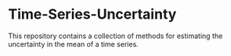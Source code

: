 # Time-Series-Uncertainty

This repository contains a collection of methods for estimating the uncertainty in the mean of a time series.
